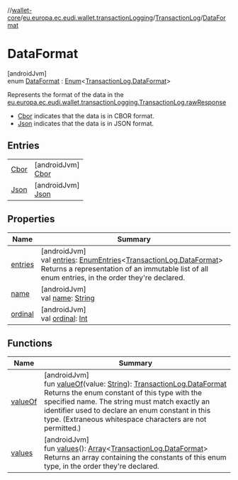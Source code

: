 //[wallet-core](../../../../index.md)/[eu.europa.ec.eudi.wallet.transactionLogging](../../index.md)/[TransactionLog](../index.md)/[DataFormat](index.md)

# DataFormat

[androidJvm]\
enum [DataFormat](index.md) : [Enum](https://kotlinlang.org/api/latest/jvm/stdlib/kotlin-stdlib/kotlin/-enum/index.html)&lt;[TransactionLog.DataFormat](index.md)&gt; 

Represents the format of the data in the [eu.europa.ec.eudi.wallet.transactionLogging.TransactionLog.rawResponse](../raw-response.md)

- 
   [Cbor](-cbor/index.md) indicates that the data is in CBOR format.
- 
   [Json](-json/index.md) indicates that the data is in JSON format.

## Entries

| | |
|---|---|
| [Cbor](-cbor/index.md) | [androidJvm]<br>[Cbor](-cbor/index.md) |
| [Json](-json/index.md) | [androidJvm]<br>[Json](-json/index.md) |

## Properties

| Name | Summary |
|---|---|
| [entries](entries.md) | [androidJvm]<br>val [entries](entries.md): [EnumEntries](https://kotlinlang.org/api/latest/jvm/stdlib/kotlin-stdlib/kotlin.enums/-enum-entries/index.html)&lt;[TransactionLog.DataFormat](index.md)&gt;<br>Returns a representation of an immutable list of all enum entries, in the order they're declared. |
| [name](../../../eu.europa.ec.eudi.wallet.transfer.openId4vp/-jws-algorithm/-ed448/index.md#-372974862%2FProperties%2F1615067946) | [androidJvm]<br>val [name](../../../eu.europa.ec.eudi.wallet.transfer.openId4vp/-jws-algorithm/-ed448/index.md#-372974862%2FProperties%2F1615067946): [String](https://kotlinlang.org/api/latest/jvm/stdlib/kotlin-stdlib/kotlin/-string/index.html) |
| [ordinal](../../../eu.europa.ec.eudi.wallet.transfer.openId4vp/-jws-algorithm/-ed448/index.md#-739389684%2FProperties%2F1615067946) | [androidJvm]<br>val [ordinal](../../../eu.europa.ec.eudi.wallet.transfer.openId4vp/-jws-algorithm/-ed448/index.md#-739389684%2FProperties%2F1615067946): [Int](https://kotlinlang.org/api/latest/jvm/stdlib/kotlin-stdlib/kotlin/-int/index.html) |

## Functions

| Name | Summary |
|---|---|
| [valueOf](value-of.md) | [androidJvm]<br>fun [valueOf](value-of.md)(value: [String](https://kotlinlang.org/api/latest/jvm/stdlib/kotlin-stdlib/kotlin/-string/index.html)): [TransactionLog.DataFormat](index.md)<br>Returns the enum constant of this type with the specified name. The string must match exactly an identifier used to declare an enum constant in this type. (Extraneous whitespace characters are not permitted.) |
| [values](values.md) | [androidJvm]<br>fun [values](values.md)(): [Array](https://kotlinlang.org/api/latest/jvm/stdlib/kotlin-stdlib/kotlin/-array/index.html)&lt;[TransactionLog.DataFormat](index.md)&gt;<br>Returns an array containing the constants of this enum type, in the order they're declared. |
